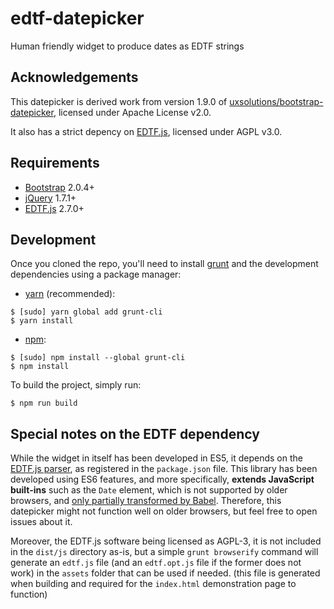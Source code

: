 # edtf-datepicker
Human friendly widget to produce dates as EDTF strings

## Acknowledgements

This datepicker is derived work from version 1.9.0 of [uxsolutions/bootstrap-datepicker](https://github.com/uxsolutions/bootstrap-datepicker), licensed under Apache License v2.0.

It also has a strict depency on [EDTF.js](https://github.com/inukshuk/edtf.js), licensed under AGPL v3.0.

## Requirements

- [Bootstrap](https://github.com/twbs/bootstrap) 2.0.4+
- [jQuery](https://github.com/jquery/jquery) 1.7.1+
- [EDTF.js](https://github.com/inukshuk/edtf.js) 2.7.0+

## Development

Once you cloned the repo, you'll need to install [grunt](https://gruntjs.com/) and the development dependencies using a package manager:

* [yarn](https://yarnpkg.com/) (recommended):

```
$ [sudo] yarn global add grunt-cli
$ yarn install
```

* [npm](https://www.npmjs.com/):

```
$ [sudo] npm install --global grunt-cli
$ npm install
```

To build the project, simply run:

```
$ npm run build
```

## Special notes on the EDTF dependency

While the widget in itself has been developed in ES5, it depends on the [EDTF.js parser](https://github.com/inukshuk/edtf.js), as registered in the `package.json` file. This library has been developed using ES6 features, and more specifically, **extends JavaScript built-ins** such as the `Date` element, which is not supported by older browsers, and [only partially transformed by Babel](https://babeljs.io/docs/en/learn#subclassable-built-ins). Therefore, this datepicker might not function well on older browsers, but feel free to open issues about it.

Moreover, the EDTF.js software being licensed as AGPL-3, it is not included in the `dist/js` directory as-is, but a simple `grunt browserify` command will generate an `edtf.js` file (and an `edtf.opt.js` file if the former does not work) in the `assets` folder that can be used if needed. (this file is generated when building and required for the `index.html` demonstration page to function)
